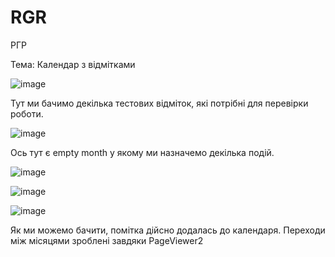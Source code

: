 # RGR

РГР

Тема: Календар з відмітками

![image](https://github.com/user-attachments/assets/87153419-4313-4cc7-891f-f6c98ea400a1)

Тут ми бачимо декілька тестових відміток, які потрібні для перевірки роботи.

![image](https://github.com/user-attachments/assets/caf10524-95e5-490d-ae32-de71e313872c)

Ось тут є empty month у якому ми назначемо декілька подій.

![image](https://github.com/user-attachments/assets/5255c51d-6708-4c70-af18-1d0002865b39)

![image](https://github.com/user-attachments/assets/f892553c-f31a-4a1f-bad2-87ba8faf2fe4)

![image](https://github.com/user-attachments/assets/dd30c665-e90c-4cc5-9209-c705345edfa4)

Як ми можемо бачити, помітка дійсно додалась до календаря. Переходи між місяцями зроблені завдяки PageViewer2


